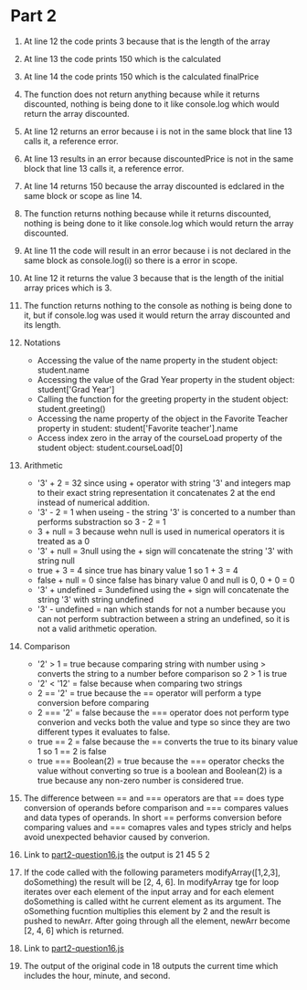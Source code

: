 # Part 2
1. At line 12 the code prints 3 because that is the length of the array
2. At line 13 the code prints 150 which is the calculated 
3. At line 14 the code prints 150 which is the calculated finalPrice
4. The function does not return anything because while it returns discounted, nothing is being done to it like console.log which would return the array discounted.
5. At line 12 returns an error because i is not in the same block that line 13 calls it, a reference error. 
6. At line 13 results in an error because discountedPrice is not in the same block that line 13 calls it, a reference error.
7. At line 14 returns 150 because the array discounted is edclared in the same block or scope as line 14.
8. The function returns nothing because while it returns discounted, nothing is being done to it like console.log which would return the array discounted.
9. At line 11 the code will result in an error because i is not declared in the same block as console.log(i) so there is a error in scope.
10. At line 12 it returns the value 3 because that is the length of the initial array prices which is 3.
11. The function returns nothing to the console as nothing is being done to it, but if console.log was used it would return the array discounted and its length.
12. Notations
    * Accessing the value of the name property in the student object: student.name
    * Accessing the value of the Grad Year property in the student object: student['Grad Year']
    * Calling the function for the greeting property in the student object: student.greeting()
    * Accessing the name property of the object in the Favorite Teacher property in student: student['Favorite teacher'].name
    * Access index zero in the array of the courseLoad property of the student object: student.courseLoad[0]

13. Arithmetic
    * '3' + 2 = 32 since using + operator with string '3' and integers map to their exact string representation it concatenates 2 at the end instead of numerical addition.
    * '3' - 2 = 1 when useing - the string '3' is concerted to a number than performs substraction so 3 - 2 = 1
    * 3 + null = 3 because wehn null is used in numerical operators it is treated as a 0
    * '3' + null = 3null using the + sign will concatenate the string '3' with string null
    * true + 3 = 4 since true has binary value 1 so 1 + 3 = 4
    * false + null = 0 since false has binary value 0 and null is 0, 0 + 0 = 0
    * '3' + undefined = 3undefined using the + sign will concatenate the string '3' with string undefined
    * '3' - undefined = nan which stands for not a number because you can not perform subtraction between a string an undefined, so it is not a valid arithmetic operation.

14. Comparison
    * '2' > 1 = true because comparing string with number using > converts the string to a number before comparison so 2 > 1 is true
    * '2' < '12' = false because when comparing two strings
    * 2 == '2' = true because the == operator will perform a type conversion before comparing 
    * 2 === '2' = false because the === operator does not perform type converion and vecks both the value and type so since they are two different types it evaluates to false.
    * true == 2 = false because the == converts the true to its binary value 1 so 1 == 2 is false
    * true === Boolean(2) = true because the === operator checks the value without converting so true is a boolean and Boolean(2) is a true because any non-zero number is considered true.
   
15. The difference between == and === operators are that == does type conversion of operands before comparison and === compares values and data types of operands. In short == performs conversion before comparing values and === comapres vales and types stricly and helps avoid unexpected behavior caused by converion.

16. Link to [part2-question16.js](https://github.com/karinnamonzon/sp24-cse110-lab4/blob/main/expose/javascript/part2-question16.js) the output is 21 45 5 2

17. If the code called with the following parameters modifyArray([1,2,3], doSomething) the result will be [2, 4, 6]. In modifyArray tge for loop iterates over each element of the input array and for each element doSomething is called witht he current element as its argument. The oSomething fucntion multiplies this element by 2 and the result is pushed to newArr. After going through all the element, newArr become [2, 4, 6] which is returned.
    
18. Link to [part2-question16.js](https://github.com/karinnamonzon/sp24-cse110-lab4/blob/main/expose/javascript/part2-question18.js)
19. The output of the original code in 18 outputs the current time which includes the hour, minute, and second.
